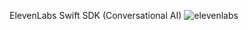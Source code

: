 ElevenLabs Swift SDK (Conversational AI)
![elevenlabs](https://github.com/user-attachments/assets/ed07315e-0180-4df9-9138-e106cb754310)
